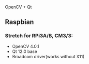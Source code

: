 OpenCV + Qt

## Raspbian

### Stretch for RPi3A/B, CM3/3:
 - OpenCV 4.0.1
 - Qt 12.0 base
 - Broadcom driver(works without X11)
  
